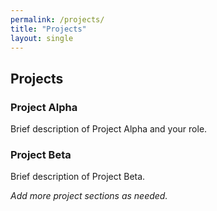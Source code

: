 ```yaml
---
permalink: /projects/
title: "Projects"
layout: single
---
```


## Projects

### Project Alpha
Brief description of Project Alpha and your role.

### Project Beta
Brief description of Project Beta.

_Add more project sections as needed._
